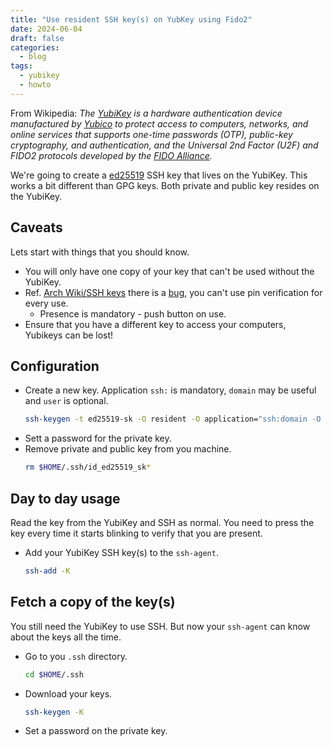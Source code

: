 ```yaml
---
title: "Use resident SSH key(s) on YubKey using Fido2"
date: 2024-06-04
draft: false
categories:
  - blog
tags:
  - yubikey
  - howto
---
```


[Yubico]: https://www.yubico.com/
[YubiKey]: https://en.wikipedia.org/wiki/YubiKey
[FIDO Alliance]: https://en.wikipedia.org/wiki/FIDO_Alliance

From Wikipedia: *The [YubiKey][] is a hardware authentication device manufactured by [Yubico][] to protect access to computers, networks, and online services that supports one-time passwords (OTP), public-key cryptography, and authentication, and the Universal 2nd Factor (U2F) and FIDO2 protocols developed by the [FIDO Alliance][].*

We're going to create a [ed25519](https://en.wikipedia.org/wiki/EdDSA) SSH key that lives on the YubiKey. This works a bit different than GPG keys. Both private and public key resides on the YubiKey.

## Caveats

Lets start with things that you should know.

* You will only have one copy of your key that can't be used without the YubiKey.
* Ref. [Arch Wiki/SSH keys](https://wiki.archlinux.org/title/SSH_keys) there is a [bug](https://bugzilla.mindrot.org/show_bug.cgi?id=3572), you can't use pin verification for every use.
  * Presence is mandatory - push button on use.
* Ensure that you have a different key to access your computers, Yubikeys can be lost!

## Configuration

* Create a new key. Application `ssh:` is mandatory, `domain` may be useful and `user` is optional.
  ```bash
  ssh-keygen -t ed25519-sk -O resident -O application="ssh:domain -O user="$(whoami)"
  ```
* Sett a password for the private key.
* Remove private and public key from you machine.
  ```bash
  rm $HOME/.ssh/id_ed25519_sk*
  ```

## Day to day usage

Read the key from the YubiKey and SSH as normal. You need to press the key every time it starts blinking to verify that you are present.

* Add your YubiKey SSH key(s) to the `ssh-agent`.
  ```bash
  ssh-add -K
  ```

## Fetch a copy of the key(s)

You still need the YubiKey to use SSH. But now your `ssh-agent` can know about the keys all the time.

* Go to you `.ssh` directory.
  ```bash
  cd $HOME/.ssh
  ```
* Download your keys.
  ```bash
  ssh-keygen -K
  ```
* Set a password on the private key.

<!---
vim: set spell spelllang=en:
-->
